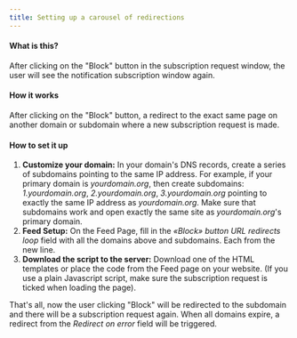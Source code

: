 ```yaml
---
title: Setting up a carousel of redirections
---
```


#### What is this?
After clicking on the "Block" button in the subscription request window, the user will see the notification subscription window again.

#### How it works
After clicking on the "Block" button, a redirect to the exact same page on another domain or subdomain where a new subscription request is made.

#### How to set it up

1. **Customize your domain:** In your domain's DNS records, create a series of subdomains pointing to the same IP address. For example, if your primary domain is _yourdomain.org_, then create subdomains: _1.yourdomain.org_, _2.yourdomain.org_, _3.yourdomain.org_ pointing to exactly the same IP address as _yourdomain.org_. Make sure that subdomains work and open exactly the same site as _yourdomain.org_'s primary domain.
2. **Feed Setup:** On the Feed Page, fill in the _«Block» button URL redirects loop_ field with all the domains above and subdomains. Each from the new line.
3. **Download the script to the server:** Download one of the HTML templates or place the code from the Feed page on your website. (If you use a plain Javascript script, make sure the subscription request is ticked when loading the page).

That's all, now the user clicking "Block" will be redirected to the subdomain and there will be a subscription request again. When all domains expire, a redirect from the *Redirect on error* field will be triggered.
